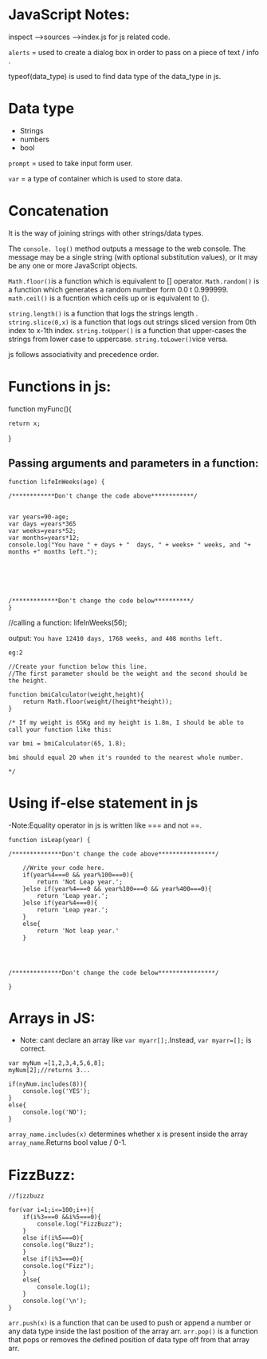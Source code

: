# JavaScript Notes:

inspect -->sources -->index.js for js related code.

```alerts``` = used to create a dialog box in order to pass on a piece of text / info .

typeof(data_type) is used to find data type of the data_type in js.

# Data type

- Strings
- numbers
- bool

```prompt``` = used to take input form user.

```var``` = a type of container which is used to store data.

# Concatenation 

It is the way of joining strings with other strings/data types.

The ```console. log()``` method outputs a message to the web console. The message may be a single string (with optional substitution values), or it may be any one or more JavaScript objects.

```Math.floor()```is a function which is equivalent to [] operator.
```Math.random()``` is a function which generates a random number form 0.0 t 0.999999.
```math.ceil()``` is a fucntion which ceils up or is equivalent to {}.

```string.length()``` is a function that logs the strings length .
```string.slice(0,x)``` is a function that logs out strings sliced version from 0th index to x-1th index.
```string.toUpper()``` is a function that upper-cases the strings from lower case to uppercase.
```string.toLower()```vice versa.

js follows associativity and precedence order.


# Functions in js:

function myFunc(){


    return x;
}


## Passing arguments and parameters in a function:

```
function lifeInWeeks(age) {
    
/************Don't change the code above************/    


var years=90-age;
var days =years*365
var weeks=years*52;
var months=years*12;
console.log("You have " + days + "  days, " + weeks+ " weeks, and "+ months +" months left.");

    
    
    
    
    
/*************Don't change the code below**********/
}
```

//calling a function: 
lifeInWeeks(56);

output:
```You have 12410 days, 1768 weeks, and 408 months left.```

```
eg:2 

//Create your function below this line.
//The first parameter should be the weight and the second should be the height.

function bmiCalculator(weight,height){
    return Math.floor(weight/(height*height));
}

/* If my weight is 65Kg and my height is 1.8m, I should be able to call your function like this:

var bmi = bmiCalculator(65, 1.8); 

bmi should equal 20 when it's rounded to the nearest whole number.

*/
```
# Using if-else statement in js

-Note:Equality operator in js is written like === and not ==.

```
function isLeap(year) {
    
/**************Don't change the code above****************/    
    
    //Write your code here. 
    if(year%4===0 && year%100===0){
        return 'Not Leap year.';
    }else if(year%4===0 && year%100===0 && year%400===0){
        return 'Leap year.';
    }else if(year%4===0){
        return 'Leap year.';
    }
    else{
        return 'Not leap year.'
    }


    

/**************Don't change the code below****************/    

}
```


# Arrays in JS:

- Note: cant declare an array like ```var myarr[];```.Instead, ```var myarr=[];``` is correct.

```
var myNum =[1,2,3,4,5,6,8];
myNum[2];//returns 3...

if(nyNum.includes(8)){
    console.log('YES');
}
else{
    console.log('NO');
}

```

```array_name.includes(x)``` determines whether x is present inside the array ```array_name```.Returns bool value / 0-1.

# FizzBuzz:

```
//fizzbuzz

for(var i=1;i<=100;i++){
    if(i%3===0 &&i%5===0){
        console.log("FizzBuzz");
    }
    else if(i%5===0){
    console.log("Buzz");
    }
    else if(i%3===0){ 
    console.log("Fizz");
    }
    else{
        console.log(i);
    }
    console.log('\n');
}

```


```arr.push(x)``` is a function that can be used to push or append a number or any data type inside the last position of the array arr.
```arr.pop()``` is a function that pops or removes the defined position of data type off from that array arr.







